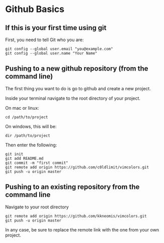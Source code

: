 # Github Basics

## If this is your first time using git

First, you need to tell Git who you are:

```
git config --global user.email "you@example.com"
git config --global user.name "Your Name"
```

## Pushing to a new github repository (from the command line)
The first thing you want to do is go to github and create a new project. 

Inside your terminal navigate to the root directory of your project.

On mac or linux:
```
cd /path/to/project
```

On windows, this will be: 
```
dir /path/to/project
```

Then enter the following:

```
git init
git add README.md
git commit -m "first commit"
git remote add origin https://github.com/c0ldlimit/vimcolors.git
git push -u origin master
```


## Pushing to an existing repository from the command line
 
Navigate to your root directory

```
git remote add origin https://github.com/kkneomis/vimcolors.git
git push -u origin master
```


In any case, be sure to replace the remote link with the one from your own project.
